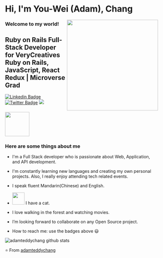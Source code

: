 <h1> Hi, I'm You-Wei (Adam), Chang</h1>
<img align='right' src="https://user-images.githubusercontent.com/63560332/139526775-c5ba01e1-6210-46af-94a7-83939c8542dc.gif" height="300">
<h3>Welcome to my world!</h3>
<h2>Ruby on Rails Full-Stack Developer for VeryCreatives <br>
 Ruby on Rails, JavaScript, React Redux | Microverse Grad</h2>
 
[![Linkedin Badge](https://img.shields.io/badge/-Adam%20Chang-blue?style=flat-square&logo=Linkedin&logoColor=white&link=https://www.linkedin.com/in/adamteddychang/)](https://www.linkedin.com/in/adamteddychang/)
[![Twitter Badge](https://img.shields.io/badge/-@AdamChang3_-1ca0f1?style=flat-square&labelColor=1ca0f1&logo=twitter&logoColor=white&link=https://twitter.com/AdamChang3)](https://twitter.com/AdamChang3)
[![](https://img.shields.io/badge/-Portfolio-brightgreen)](https://adamteddychang.netlify.app/)

### <img src="https://media.giphy.com/media/LVrHEIxyJRaq89XlwN/giphy.gif" width="80"> 
### Here are some things about me


-  I'm a Full Stack developer who is passionate about Web, Application, and API development.

-  I'm constantly learning new languages and creating my own personal projects. Also, I really enjoy attending tech related events.

-  I speak fluent Mandarin(Chinese) and English.

- <img src="https://media.giphy.com/media/quqvgJL5aA4edF2eDX/giphy.gif" height="40"> I have a cat. 

-  I love walking in the forest and watching movies.

-  I’m looking forward to collaborate on any Open Source project.

-  How to reach me: use the badges above 😃

![adamteddychang github stats](https://github-readme-stats-lac-one-37.vercel.app/api?username=adamteddychang&show_icons=true)

⭐️ From [adamteddychang](https://github.com/adamteddychang)

